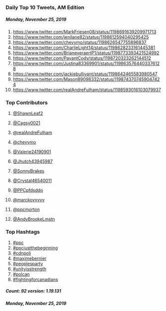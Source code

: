### Daily Top 10 Tweets, AM Edition
##### Monday, November 25, 2019
 1) https://www.twitter.com/MarkFriesen08/status/1198691639209971713
 2) https://www.twitter.com/jenilane82/status/1198612594040295425
 3) https://www.twitter.com/chevymo/status/1198626547755896837
 4) https://www.twitter.com/CharlieLight14/status/1198628233161445381
 5) https://www.twitter.com/BrianeveraertP1/status/1198773393421524992
 6) https://www.twitter.com/PayantCody/status/1198720323262144512
 7) https://www.twitter.com/Justina83369901/status/1198635764403376128
 8) https://www.twitter.com/jackiebullivant/status/1198642465583980547
 9) https://www.twitter.com/Mason89098332/status/1198743707459047424
10) https://www.twitter.com/realAndreFulham/status/1198593016103079937

### Top Contributors
  1) [@ShawnLeaf2](https://www.twitter.com/ShawnLeaf2)
  2) [@Cagsy0021](https://www.twitter.com/Cagsy0021)
  3) [@realAndreFulham](https://www.twitter.com/realAndreFulham)
  4) [@chevymo](https://www.twitter.com/chevymo)
  5) [@Valerie24190901](https://www.twitter.com/Valerie24190901)
  6) [@Jhutch43945987](https://www.twitter.com/Jhutch43945987)
  7) [@SonnyBrakes](https://www.twitter.com/SonnyBrakes)
  8) [@Crystal46540011](https://www.twitter.com/Crystal46540011)
  9) [@PPCpfdsddo](https://www.twitter.com/PPCpfdsddo)
 10) [@marckovvvvv](https://www.twitter.com/marckovvvvv)

 11) [@ppcmorton](https://www.twitter.com/ppcmorton)
 12) [@AndyBrookeLmstn](https://www.twitter.com/AndyBrookeLmstn)


### Top Hashtags

  1) [#ppc](https://www.twitter.com/hashtag/ppc)
  2) [#ppcjustthebeginning](https://www.twitter.com/hashtag/ppcjustthebeginning)
  3) [#cdnpoli](https://www.twitter.com/hashtag/cdnpoli)
  4) [#maximebernier](https://www.twitter.com/hashtag/maximebernier)
  5) [#peoplesparty](https://www.twitter.com/hashtag/peoplesparty)
  6) [#unityisstrength](https://www.twitter.com/hashtag/unityisstrength)
  7) [#polcan](https://www.twitter.com/hashtag/polcan)
  8) [#fightingforcanadians](https://www.twitter.com/hashtag/fightingforcanadians)

##### Count: 92	version: 1.19.131
##### Monday, November 25, 2019

